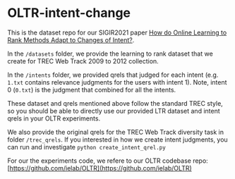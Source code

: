 # OLTR-intent-change

This is the dataset repo for our SIGIR2021 paper [How do Online Learning to Rank Methods Adapt to Changes of Intent?](http://ielab.io/publications/arvin-2021-intent-change.html).

In the `/datasets` folder, we provide the learning to rank dataset that we create for TREC Web Track 2009 to 2012 collection.

In the `/intents` folder, we provided qrels that judged for each intent (e.g. `1.txt` contains relevance judgments for the users with intent 1). Note, intent 0 (`0.txt`) is the judgment that combined for all the intents.

These dataset and qrels mentioned above follow the standard TREC style, so you should be able to directly use our provided LTR dataset and intent qrels in your OLTR experiments.

We also provide the original qrels for the TREC Web Track diversity task in folder `/trec_qrels`. If you interested in how we create intent judgments, you can run and investigate `python create_intent_qrel.py`

For our the experiments code, we refere to our OLTR codebase repo: [https://github.com/ielab/OLTR](https://github.com/ielab/OLTR) 